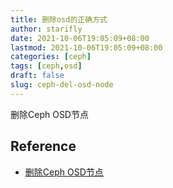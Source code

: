 ```yaml
---
title: 删除osd的正确方式
author: starifly
date: 2021-10-06T19:05:09+08:00
lastmod: 2021-10-06T19:05:09+08:00
categories: [ceph]
tags: [ceph,osd]
draft: false
slug: ceph-del-osd-node
---
```


删除Ceph OSD节点

## Reference

- [删除Ceph OSD节点](https://www.cnblogs.com/schangech/p/8036191.html)
